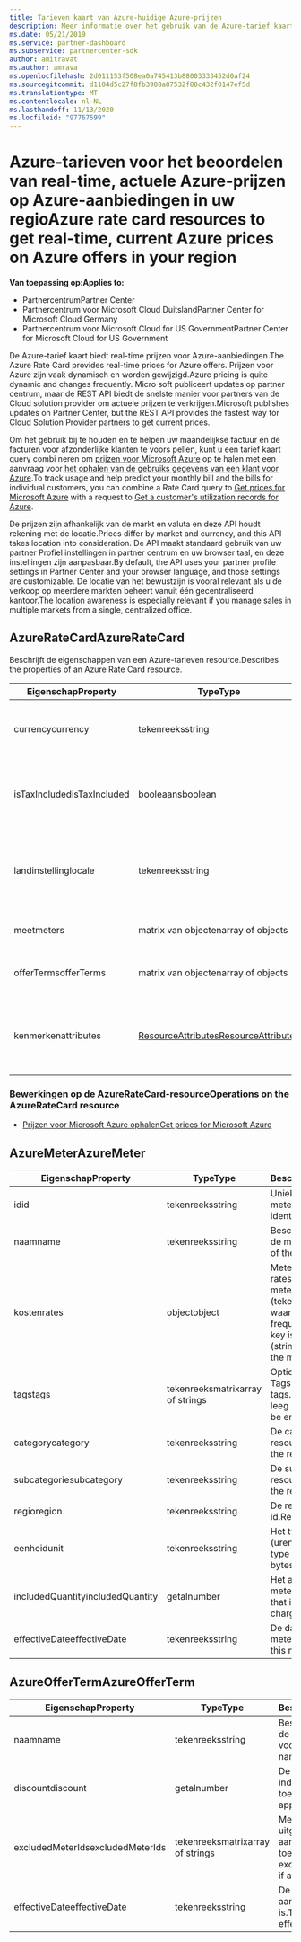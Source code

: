```yaml
---
title: Tarieven kaart van Azure-huidige Azure-prijzen
description: Meer informatie over het gebruik van de Azure-tarief kaart voor real-time, actuele prijzen voor Azure-aanbiedingen in uw regio. De tarieven kaart van Azure wordt geopend via partner Center REST API.
ms.date: 05/21/2019
ms.service: partner-dashboard
ms.subservice: partnercenter-sdk
author: amitravat
ms.author: amrava
ms.openlocfilehash: 2d011153f508ea0a745413b88003333452d0af24
ms.sourcegitcommit: d1104d5c27f8fb3908a87532f80c432f0147ef5d
ms.translationtype: MT
ms.contentlocale: nl-NL
ms.lasthandoff: 11/13/2020
ms.locfileid: "97767599"
---
```

# <a name="azure-rate-card-resources-to-get-real-time-current-azure-prices-on-azure-offers-in-your-region"></a><span data-ttu-id="4712a-104">Azure-tarieven voor het beoordelen van real-time, actuele Azure-prijzen op Azure-aanbiedingen in uw regio</span><span class="sxs-lookup"><span data-stu-id="4712a-104">Azure rate card resources to get real-time, current Azure prices on Azure offers in your region</span></span>

<span data-ttu-id="4712a-105">**Van toepassing op:**</span><span class="sxs-lookup"><span data-stu-id="4712a-105">**Applies to:**</span></span>

- <span data-ttu-id="4712a-106">Partnercentrum</span><span class="sxs-lookup"><span data-stu-id="4712a-106">Partner Center</span></span>
- <span data-ttu-id="4712a-107">Partnercentrum voor Microsoft Cloud Duitsland</span><span class="sxs-lookup"><span data-stu-id="4712a-107">Partner Center for Microsoft Cloud Germany</span></span>
- <span data-ttu-id="4712a-108">Partnercentrum voor Microsoft Cloud for US Government</span><span class="sxs-lookup"><span data-stu-id="4712a-108">Partner Center for Microsoft Cloud for US Government</span></span>

<span data-ttu-id="4712a-109">De Azure-tarief kaart biedt real-time prijzen voor Azure-aanbiedingen.</span><span class="sxs-lookup"><span data-stu-id="4712a-109">The Azure Rate Card provides real-time prices for Azure offers.</span></span> <span data-ttu-id="4712a-110">Prijzen voor Azure zijn vaak dynamisch en worden gewijzigd.</span><span class="sxs-lookup"><span data-stu-id="4712a-110">Azure pricing is quite dynamic and changes frequently.</span></span> <span data-ttu-id="4712a-111">Micro soft publiceert updates op partner centrum, maar de REST API biedt de snelste manier voor partners van de Cloud solution provider om actuele prijzen te verkrijgen.</span><span class="sxs-lookup"><span data-stu-id="4712a-111">Microsoft publishes updates on Partner Center, but the REST API provides the fastest way for Cloud Solution Provider partners to get current prices.</span></span>

<span data-ttu-id="4712a-112">Om het gebruik bij te houden en te helpen uw maandelijkse factuur en de facturen voor afzonderlijke klanten te voors pellen, kunt u een tarief kaart query combi neren om [prijzen voor Microsoft Azure](get-prices-for-microsoft-azure.md) op te halen met een aanvraag voor [het ophalen van de gebruiks gegevens van een klant voor Azure](get-a-customer-s-utilization-record-for-azure.md).</span><span class="sxs-lookup"><span data-stu-id="4712a-112">To track usage and help predict your monthly bill and the bills for individual customers, you can combine a Rate Card query to [Get prices for Microsoft Azure](get-prices-for-microsoft-azure.md) with a request to [Get a customer's utilization records for Azure](get-a-customer-s-utilization-record-for-azure.md).</span></span>

<span data-ttu-id="4712a-113">De prijzen zijn afhankelijk van de markt en valuta en deze API houdt rekening met de locatie.</span><span class="sxs-lookup"><span data-stu-id="4712a-113">Prices differ by market and currency, and this API takes location into consideration.</span></span> <span data-ttu-id="4712a-114">De API maakt standaard gebruik van uw partner Profiel instellingen in partner centrum en uw browser taal, en deze instellingen zijn aanpasbaar.</span><span class="sxs-lookup"><span data-stu-id="4712a-114">By default, the API uses your partner profile settings in Partner Center and your browser language, and those settings are customizable.</span></span> <span data-ttu-id="4712a-115">De locatie van het bewustzijn is vooral relevant als u de verkoop op meerdere markten beheert vanuit één gecentraliseerd kantoor.</span><span class="sxs-lookup"><span data-stu-id="4712a-115">The location awareness is especially relevant if you manage sales in multiple markets from a single, centralized office.</span></span>

## <a name="azureratecard"></a><span data-ttu-id="4712a-116">AzureRateCard</span><span class="sxs-lookup"><span data-stu-id="4712a-116">AzureRateCard</span></span>

<span data-ttu-id="4712a-117">Beschrijft de eigenschappen van een Azure-tarieven resource.</span><span class="sxs-lookup"><span data-stu-id="4712a-117">Describes the properties of an Azure Rate Card resource.</span></span>

| <span data-ttu-id="4712a-118">Eigenschap</span><span class="sxs-lookup"><span data-stu-id="4712a-118">Property</span></span>      | <span data-ttu-id="4712a-119">Type</span><span class="sxs-lookup"><span data-stu-id="4712a-119">Type</span></span>                                      | <span data-ttu-id="4712a-120">Description</span><span class="sxs-lookup"><span data-stu-id="4712a-120">Description</span></span>                                                       |
|---------------|-------------------------------------------|-------------------------------------------------------------------|
| <span data-ttu-id="4712a-121">currency</span><span class="sxs-lookup"><span data-stu-id="4712a-121">currency</span></span>      | <span data-ttu-id="4712a-122">tekenreeks</span><span class="sxs-lookup"><span data-stu-id="4712a-122">string</span></span>                                    | <span data-ttu-id="4712a-123">De valuta waarin de tarieven zijn opgenomen.</span><span class="sxs-lookup"><span data-stu-id="4712a-123">The currency in which the rates are provided.</span></span>                     |
| <span data-ttu-id="4712a-124">isTaxIncluded</span><span class="sxs-lookup"><span data-stu-id="4712a-124">isTaxIncluded</span></span> | <span data-ttu-id="4712a-125">booleaans</span><span class="sxs-lookup"><span data-stu-id="4712a-125">boolean</span></span>                                   | <span data-ttu-id="4712a-126">Alle tarieven zijn Pretax, dus deze eigenschap retourneert als `false` .</span><span class="sxs-lookup"><span data-stu-id="4712a-126">All rates are pretax, so this property returns as `false`.</span></span> |
| <span data-ttu-id="4712a-127">landinstelling</span><span class="sxs-lookup"><span data-stu-id="4712a-127">locale</span></span>        | <span data-ttu-id="4712a-128">tekenreeks</span><span class="sxs-lookup"><span data-stu-id="4712a-128">string</span></span>                                    | <span data-ttu-id="4712a-129">De cultuur waarin de resource gegevens worden gelokaliseerd.</span><span class="sxs-lookup"><span data-stu-id="4712a-129">The culture in which the resource information is localized.</span></span>       |
| <span data-ttu-id="4712a-130">meet</span><span class="sxs-lookup"><span data-stu-id="4712a-130">meters</span></span>        | <span data-ttu-id="4712a-131">matrix van objecten</span><span class="sxs-lookup"><span data-stu-id="4712a-131">array of objects</span></span>                          | <span data-ttu-id="4712a-132">Matrix van [AzureMeter](#azuremeter) -objecten.</span><span class="sxs-lookup"><span data-stu-id="4712a-132">Array of [AzureMeter](#azuremeter) objects.</span></span>                       |
| <span data-ttu-id="4712a-133">offerTerms</span><span class="sxs-lookup"><span data-stu-id="4712a-133">offerTerms</span></span>    | <span data-ttu-id="4712a-134">matrix van objecten</span><span class="sxs-lookup"><span data-stu-id="4712a-134">array of objects</span></span>                          | <span data-ttu-id="4712a-135">Matrix van [AzureOfferTerm](#azureofferterm) -objecten.</span><span class="sxs-lookup"><span data-stu-id="4712a-135">Array of [AzureOfferTerm](#azureofferterm) objects.</span></span>               |
| <span data-ttu-id="4712a-136">kenmerken</span><span class="sxs-lookup"><span data-stu-id="4712a-136">attributes</span></span>    | [<span data-ttu-id="4712a-137">ResourceAttributes</span><span class="sxs-lookup"><span data-stu-id="4712a-137">ResourceAttributes</span></span>](utility-resources.md#resourceattributes) | <span data-ttu-id="4712a-138">De meta gegevens kenmerken.</span><span class="sxs-lookup"><span data-stu-id="4712a-138">The metadata attributes.</span></span> <span data-ttu-id="4712a-139">Daarin `"objectType": "AzureRateCard"`</span><span class="sxs-lookup"><span data-stu-id="4712a-139">Contains `"objectType": "AzureRateCard"`</span></span>   |

### <a name="operations-on-the-azureratecard-resource"></a><span data-ttu-id="4712a-140">Bewerkingen op de AzureRateCard-resource</span><span class="sxs-lookup"><span data-stu-id="4712a-140">Operations on the AzureRateCard resource</span></span>

- [<span data-ttu-id="4712a-141">Prijzen voor Microsoft Azure ophalen</span><span class="sxs-lookup"><span data-stu-id="4712a-141">Get prices for Microsoft Azure</span></span>](get-prices-for-microsoft-azure.md)

## <a name="azuremeter"></a><span data-ttu-id="4712a-142">AzureMeter</span><span class="sxs-lookup"><span data-stu-id="4712a-142">AzureMeter</span></span>

| <span data-ttu-id="4712a-143">Eigenschap</span><span class="sxs-lookup"><span data-stu-id="4712a-143">Property</span></span>         | <span data-ttu-id="4712a-144">Type</span><span class="sxs-lookup"><span data-stu-id="4712a-144">Type</span></span>             | <span data-ttu-id="4712a-145">Beschrijving</span><span class="sxs-lookup"><span data-stu-id="4712a-145">Description</span></span>                                                                                   |
|------------------|------------------|-----------------------------------------------------------------------------------------------|
| <span data-ttu-id="4712a-146">id</span><span class="sxs-lookup"><span data-stu-id="4712a-146">id</span></span>               | <span data-ttu-id="4712a-147">tekenreeks</span><span class="sxs-lookup"><span data-stu-id="4712a-147">string</span></span>           | <span data-ttu-id="4712a-148">Unieke id van de meter.</span><span class="sxs-lookup"><span data-stu-id="4712a-148">Meter's unique identifier.</span></span>                                                                    |
| <span data-ttu-id="4712a-149">naam</span><span class="sxs-lookup"><span data-stu-id="4712a-149">name</span></span>             | <span data-ttu-id="4712a-150">tekenreeks</span><span class="sxs-lookup"><span data-stu-id="4712a-150">string</span></span>           | <span data-ttu-id="4712a-151">Beschrijvende naam van de meter.</span><span class="sxs-lookup"><span data-stu-id="4712a-151">Friendly name of the meter.</span></span>                                                                   |
| <span data-ttu-id="4712a-152">kosten</span><span class="sxs-lookup"><span data-stu-id="4712a-152">rates</span></span>            | <span data-ttu-id="4712a-153">object</span><span class="sxs-lookup"><span data-stu-id="4712a-153">object</span></span>           | <span data-ttu-id="4712a-154">Meter frequenties.</span><span class="sxs-lookup"><span data-stu-id="4712a-154">Meter rates.</span></span> <span data-ttu-id="4712a-155">De sleutel is de meter hoeveelheid (teken reeks) en de waarde is de meter frequentie (getal).</span><span class="sxs-lookup"><span data-stu-id="4712a-155">The key is the meter quantity (string) and the value is the meter rate (number).</span></span> |
| <span data-ttu-id="4712a-156">tags</span><span class="sxs-lookup"><span data-stu-id="4712a-156">tags</span></span>             | <span data-ttu-id="4712a-157">tekenreeksmatrix</span><span class="sxs-lookup"><span data-stu-id="4712a-157">array of strings</span></span> | <span data-ttu-id="4712a-158">Optionele meter Tags.</span><span class="sxs-lookup"><span data-stu-id="4712a-158">Optional meter tags.</span></span> <span data-ttu-id="4712a-159">Deze matrix kan leeg zijn.</span><span class="sxs-lookup"><span data-stu-id="4712a-159">This array can be empty.</span></span>                                                 |
| <span data-ttu-id="4712a-160">category</span><span class="sxs-lookup"><span data-stu-id="4712a-160">category</span></span>         | <span data-ttu-id="4712a-161">tekenreeks</span><span class="sxs-lookup"><span data-stu-id="4712a-161">string</span></span>           | <span data-ttu-id="4712a-162">De categorie van de resource.</span><span class="sxs-lookup"><span data-stu-id="4712a-162">Category of the resource.</span></span>                                                                     |
| <span data-ttu-id="4712a-163">subcategorie</span><span class="sxs-lookup"><span data-stu-id="4712a-163">subcategory</span></span>      | <span data-ttu-id="4712a-164">tekenreeks</span><span class="sxs-lookup"><span data-stu-id="4712a-164">string</span></span>           | <span data-ttu-id="4712a-165">De subcategorie van de resource.</span><span class="sxs-lookup"><span data-stu-id="4712a-165">Subcategory of the resource.</span></span>                                                                 |
| <span data-ttu-id="4712a-166">regio</span><span class="sxs-lookup"><span data-stu-id="4712a-166">region</span></span>           | <span data-ttu-id="4712a-167">tekenreeks</span><span class="sxs-lookup"><span data-stu-id="4712a-167">string</span></span>           | <span data-ttu-id="4712a-168">De regio van de id.</span><span class="sxs-lookup"><span data-stu-id="4712a-168">Region of the id.</span></span>                                                                             |
| <span data-ttu-id="4712a-169">eenheid</span><span class="sxs-lookup"><span data-stu-id="4712a-169">unit</span></span>             | <span data-ttu-id="4712a-170">tekenreeks</span><span class="sxs-lookup"><span data-stu-id="4712a-170">string</span></span>           | <span data-ttu-id="4712a-171">Het type hoeveelheid (uren, bytes, enz.)</span><span class="sxs-lookup"><span data-stu-id="4712a-171">The type of quantity (hours, bytes, etc.)</span></span>                                                     |
| <span data-ttu-id="4712a-172">includedQuantity</span><span class="sxs-lookup"><span data-stu-id="4712a-172">includedQuantity</span></span> | <span data-ttu-id="4712a-173">getal</span><span class="sxs-lookup"><span data-stu-id="4712a-173">number</span></span>           | <span data-ttu-id="4712a-174">Het aantal beschik bare meters.</span><span class="sxs-lookup"><span data-stu-id="4712a-174">Meter quantity that is included free of charge.</span></span>                                               |
| <span data-ttu-id="4712a-175">effectiveDate</span><span class="sxs-lookup"><span data-stu-id="4712a-175">effectiveDate</span></span>    | <span data-ttu-id="4712a-176">tekenreeks</span><span class="sxs-lookup"><span data-stu-id="4712a-176">string</span></span>           | <span data-ttu-id="4712a-177">De datum waarop deze meter actief is.</span><span class="sxs-lookup"><span data-stu-id="4712a-177">The date this meter is in effect.</span></span>                                                             |

## <a name="azureofferterm"></a><span data-ttu-id="4712a-178">AzureOfferTerm</span><span class="sxs-lookup"><span data-stu-id="4712a-178">AzureOfferTerm</span></span>

| <span data-ttu-id="4712a-179">Eigenschap</span><span class="sxs-lookup"><span data-stu-id="4712a-179">Property</span></span>         | <span data-ttu-id="4712a-180">Type</span><span class="sxs-lookup"><span data-stu-id="4712a-180">Type</span></span>             | <span data-ttu-id="4712a-181">Beschrijving</span><span class="sxs-lookup"><span data-stu-id="4712a-181">Description</span></span>                             |
|------------------|------------------|-----------------------------------------|
| <span data-ttu-id="4712a-182">naam</span><span class="sxs-lookup"><span data-stu-id="4712a-182">name</span></span>             | <span data-ttu-id="4712a-183">tekenreeks</span><span class="sxs-lookup"><span data-stu-id="4712a-183">string</span></span>           | <span data-ttu-id="4712a-184">Beschrijvende naam van de aanbiedings voorwaarde.</span><span class="sxs-lookup"><span data-stu-id="4712a-184">Friendly name of the offer term.</span></span>        |
| <span data-ttu-id="4712a-185">discount</span><span class="sxs-lookup"><span data-stu-id="4712a-185">discount</span></span>         | <span data-ttu-id="4712a-186">getal</span><span class="sxs-lookup"><span data-stu-id="4712a-186">number</span></span>           | <span data-ttu-id="4712a-187">De korting toegepast, indien van toepassing.</span><span class="sxs-lookup"><span data-stu-id="4712a-187">The discount applied, if any.</span></span>           |
| <span data-ttu-id="4712a-188">excludedMeterIds</span><span class="sxs-lookup"><span data-stu-id="4712a-188">excludedMeterIds</span></span> | <span data-ttu-id="4712a-189">tekenreeksmatrix</span><span class="sxs-lookup"><span data-stu-id="4712a-189">array of strings</span></span> | <span data-ttu-id="4712a-190">Meters die zijn uitgesloten van de aanbieding, indien van toepassing.</span><span class="sxs-lookup"><span data-stu-id="4712a-190">Meters excluded from the offer, if any.</span></span> |
| <span data-ttu-id="4712a-191">effectiveDate</span><span class="sxs-lookup"><span data-stu-id="4712a-191">effectiveDate</span></span>    | <span data-ttu-id="4712a-192">tekenreeks</span><span class="sxs-lookup"><span data-stu-id="4712a-192">string</span></span>           | <span data-ttu-id="4712a-193">De datum waarop de aanbieding van kracht is.</span><span class="sxs-lookup"><span data-stu-id="4712a-193">The date the offer is in effect.</span></span>        |
